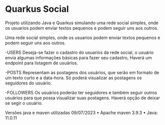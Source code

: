 # Quarkus Social


Projeto utilizando Java e Quarkus simulando uma rede social simples, onde os usuarios podem enviar textos pequenos e podem seguir uns aos outros.

Uma rede social simples, onde os usuarios podem enviar textos pequenos e podem seguir uns aos outros.

-USERS
Deseja-se fazer o cadastro do usuarios da rede social,  o usuário envia algumas informações básicas para fazer seu cadastro, Haverá um endpoint para listagem de usuários.

-POSTS
Representam as postagens dos usuários, que serão em formato de um texto curto e a data-hora. Só poderá visualizar as postagens os seguidores do usuário.

-FOLLOWERS
Os usuários poderão ter seguidores e também seguir outros usuários para que possa visualizar suas postagens. Haverá opção de deixar se segir o usuário.




Versões java e maven utilizadas 09/07/2023
•	Apache maven 3.9.3
•	Java: 11.0.11
